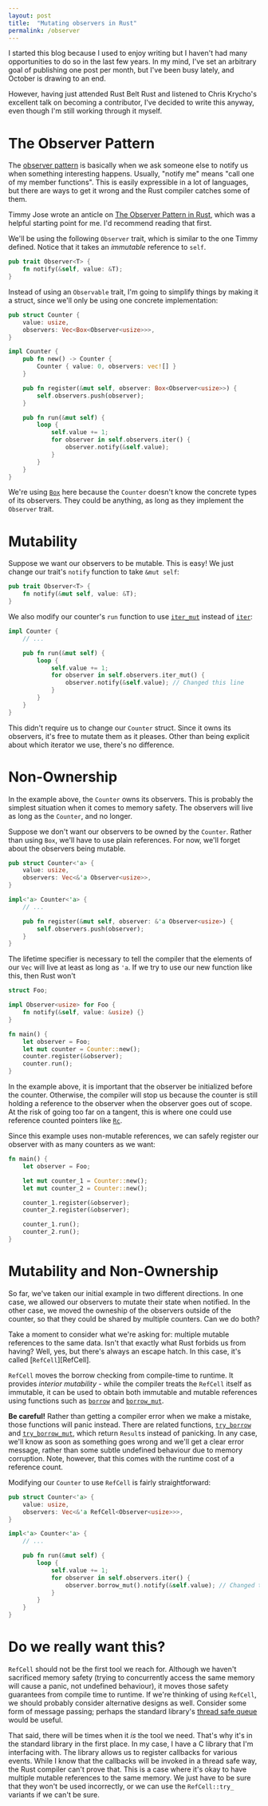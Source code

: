 ```yaml
---
layout: post
title:  "Mutating observers in Rust"
permalink: /observer
---
```


I started this blog because I used to enjoy writing
but I haven't had many opportunities to do so in the last few years.
In my mind, I've set an arbitrary goal of publishing one post per month,
but I've been busy lately, and October is drawing to an end.

However, having just attended Rust Belt Rust and listened to Chris Krycho's excellent talk on becoming a contributor,
I've decided to write this anyway, even though I'm still working through it myself.

# The Observer Pattern

The [observer pattern][observer-wiki] is basically when we ask someone else to notify us when something interesting happens.
Usually, "notify me" means "call one of my member functions".
This is easily expressible in a lot of languages,
but there are ways to get it wrong and the Rust compiler catches some of them.

Timmy Jose wrote an anticle on [The Observer Pattern in Rust][observer-rust],
which was a helpful starting point for me.
I'd recommend reading that first.

We'll be using the following `Observer` trait,
which is similar to the one Timmy defined.
Notice that it takes an _immutable_ reference to `self`.

```rust
pub trait Observer<T> {
    fn notify(&self, value: &T);
}
```

Instead of using an `Observable` trait, I'm going to simplify things by making it a struct,
since we'll only be using one concrete implementation:

```rust
pub struct Counter {
    value: usize,
    observers: Vec<Box<Observer<usize>>>,
}

impl Counter {
    pub fn new() -> Counter {
        Counter { value: 0, observers: vec![] }
    }

    pub fn register(&mut self, observer: Box<Observer<usize>>) {
        self.observers.push(observer);
    }

    pub fn run(&mut self) {
        loop {
            self.value += 1;
            for observer in self.observers.iter() {
                observer.notify(&self.value);
            }
        }
    }
}
```

We're using [`Box`][Box] here because the `Counter` doesn't know the concrete types of its observers.
They could be anything, as long as they implement the `Observer` trait.

# Mutability

Suppose we want our observers to be mutable.
This is easy!
We just change our trait's `notify` function to take `&mut self`:

```rust
pub trait Observer<T> {
    fn notify(&mut self, value: &T);
}
```

We also modify our counter's `run` function to use [`iter_mut`][Vec::iter_mut] instead of [`iter`][Vec::iter]:

```rust
impl Counter {
    // ...

    pub fn run(&mut self) {
        loop {
            self.value += 1;
            for observer in self.observers.iter_mut() {
                observer.notify(&self.value); // Changed this line
            }
        }
    }
}
```

This didn't require us to change our `Counter` struct.
Since it owns its observers, it's free to mutate them as it pleases.
Other than being explicit about which iterator we use, there's no difference.


# Non-Ownership

In the example above, the `Counter` owns its observers.
This is probably the simplest situation when it comes to memory safety.
The observers will live as long as the `Counter`, and no longer.

Suppose we don't want our observers to be owned by the `Counter`.
Rather than using `Box`, we'll have to use plain references.
For now, we'll forget about the observers being mutable.

```rust
pub struct Counter<'a> {
    value: usize,
    observers: Vec<&'a Observer<usize>>,
}

impl<'a> Counter<'a> {
    // ...

    pub fn register(&mut self, observer: &'a Observer<usize>) {
        self.observers.push(observer);
    }
}
```

The lifetime specifier is necessary to tell the compiler that the elements of our `Vec` will live at least as long as `'a`.
If we try to use our new function like this, then Rust won't

```rust
struct Foo;

impl Observer<usize> for Foo {
    fn notify(&self, value: &usize) {}
}

fn main() {
    let observer = Foo;
    let mut counter = Counter::new();
    counter.register(&observer);
    counter.run();
}
```

In the example above, it is important that the observer be initialized before the counter.
Otherwise, the compiler will stop us because the counter is still holding a reference to the observer when the observer goes out of scope.
At the risk of going too far on a tangent, this is where one could use reference counted pointers like [`Rc`][Rc].

Since this example uses non-mutable references, we can safely register our observer with as many counters as we want:

```rust
fn main() {
    let observer = Foo;

    let mut counter_1 = Counter::new();
    let mut counter_2 = Counter::new();

    counter_1.register(&observer);
    counter_2.register(&observer);

    counter_1.run();
    counter_2.run();
}
```

# Mutability and Non-Ownership

So far, we've taken our initial example in two different directions.
In one case, we allowed our observers to mutate their state when notified.
In the other case, we moved the owneship of the observers outside of the counter, so that they could be shared by multiple counters.
Can we do both?

Take a moment to consider what we're asking for: multiple mutable references to the same data.
Isn't that exactly what Rust forbids us from having?
Well, yes, but there's always an escape hatch.
In this case, it's called [`RefCell`][RefCell].

`RefCell` moves the borrow checking from compile-time to runtime.
It provides _interior mutability_ - while the compiler treats the `RefCell` itself as immutable,
it can be used to obtain both immutable and mutable references using functions
such as [`borrow`][RefCell::borrow] and [`borrow_mut`][RefCell::borrow_mut].

__Be careful!__
Rather than getting a compiler error when we make a mistake, those functions will panic instead.
There are related functions, [`try_borrow`][RefCell::try_borrow] and [`try_borrow_mut`][RefCell::try_borrow_mut], which return `Result`s instead of panicking.
In any case, we'll know as soon as something goes wrong and we'll get a clear error message,
rather than some subtle undefined behaviour due to memory corruption.
Note, however, that this comes with the runtime cost of a reference count.

Modifying our `Counter` to use `RefCell` is fairly straightforward:

```rust
pub struct Counter<'a> {
    value: usize,
    observers: Vec<&'a RefCell<Observer<usize>>>,
}

impl<'a> Counter<'a> {
    // ...

    pub fn run(&mut self) {
        loop {
            self.value += 1;
            for observer in self.observers.iter() {
                observer.borrow_mut().notify(&self.value); // Changed this line
            }
        }
    }
}
```

# Do we really want this?

`RefCell` should not be the first tool we reach for.
Although we haven't sacrificed memory safety
(trying to concurrently access the same memory will cause a panic, not undefined behaviour),
it moves those safety guarantees from compile time to runtime.
If we're thinking of using `RefCell`, we should probably consider alternative designs as well.
Consider some form of message passing;
perhaps the standard library's [thread safe queue][mpsc] would be useful.

That said, there will be times when it _is_ the tool we need.
That's why it's in the standard library in the first place.
In my case, I have a C library that I'm interfacing with.
The library allows us to register callbacks for various events.
While I know that the callbacks will be invoked in a thread safe way,
the Rust compiler can't prove that.
This is a case where it's okay to have multiple mutable references to the same memory.
We just have to be sure that they won't be used incorrectly,
or we can use the `RefCell::try_` variants if we can't be sure.






[Box]: https://doc.rust-lang.org/std/boxed/struct.Box.html
[Rc]: https://doc.rust-lang.org/std/rc/struct.Rc.html
[RefCell::borrow]: https://doc.rust-lang.org/std/cell/struct.RefCell.html#method.borrow
[RefCell::borrow_mut]: https://doc.rust-lang.org/std/cell/struct.RefCell.html#method.borrow_mut
[RefCell::try_borrow]: https://doc.rust-lang.org/std/cell/struct.RefCell.html#method.try_borrow
[RefCell::try_borrow_mut]: https://doc.rust-lang.org/std/cell/struct.RefCell.html#method.try_borrow_mut
[Vec::iter]: https://doc.rust-lang.org/std/vec/struct.Vec.html#method.iter
[Vec::iter_mut]: https://doc.rust-lang.org/std/vec/struct.Vec.html#method.iter_mut
[mpsc]: https://doc.rust-lang.org/std/sync/mpsc/fn.channel.html
[observer-rust]: https://z0ltan.wordpress.com/2017/06/23/the-observer-pattern-in-rust/
[observer-wiki]: https://en.wikipedia.org/wiki/Observer_pattern
